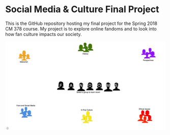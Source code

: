 # Social Media & Culture Final Project

This is the GitHub repository hosting my final project for the Spring 2018 CM 378 course. My project is to explore online fandoms and to look into how fan culture impacts our society.

![Picture of Project Homepage](screenshot.png)
